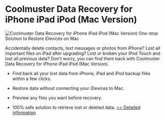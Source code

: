 # Coolmuster Data Recovery for iPhone iPad iPod (Mac Version)
![Coolmuster Data Recovery for iPhone iPad iPod (Mac Version)](https://mycommerce.akamaized.net/api/pimages/P300882035/BIG/300882035.PNG)
One-stop Solution to Restore iDevices on Mac

Accidentally delete contacts, text messages or photos from iPhone? Lost all important files on iPad after upgrading? Lost or broken your iPod Touch and lost all previous data? Don't worry, you can find them back with Coolmuster Data Recovery for iPhone iPad iPod (Mac Version).

* Find back all your lost data from iPhone, iPad and iPod backup files within a few clicks.

* Restore data without connecting your iDevices to Mac.

* Preview any files you want before recovery.

* 100% safe solution to retrieve lost or deleted data.
[>> Detailed information](https://secure.shareit.com/shareit/product.html?productid=300882035&affiliateid=200057808)